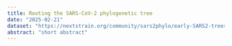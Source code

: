```yaml
---
title: Rooting the SARS-CoV-2 phylogenetic tree
date: "2025-02-21"
dataset: "https://nextstrain.org/community/sars2phylo/early-SARS2-trees/crits-christoph2024-Feb-15-2020-lineage-A"
abstract: "short abstract"
---
```

